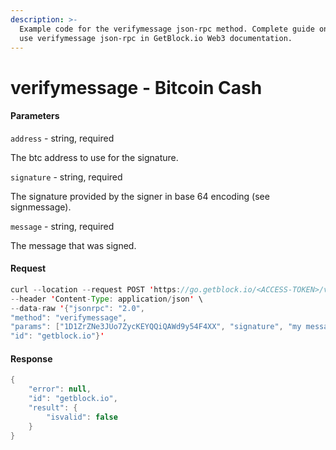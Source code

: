 ```yaml
---
description: >-
  Example code for the verifymessage json-rpc method. Сomplete guide on how to
  use verifymessage json-rpc in GetBlock.io Web3 documentation.
---
```


# verifymessage - Bitcoin Cash

#### Parameters

`address` - string, required

The btc address to use for the signature.

`signature` - string, required

The signature provided by the signer in base 64 encoding (see signmessage).

`message` - string, required

The message that was signed.

#### Request

```java
curl --location --request POST 'https://go.getblock.io/<ACCESS-TOKEN>/v1/mainnet/' \
--header 'Content-Type: application/json' \ 
--data-raw '{"jsonrpc": "2.0",
"method": "verifymessage",
"params": ["1D1ZrZNe3JUo7ZycKEYQQiQAWd9y54F4XX", "signature", "my message"],
"id": "getblock.io"}'
```

#### Response

```java
{
    "error": null,
    "id": "getblock.io",
    "result": {
        "isvalid": false
    }
}
```
